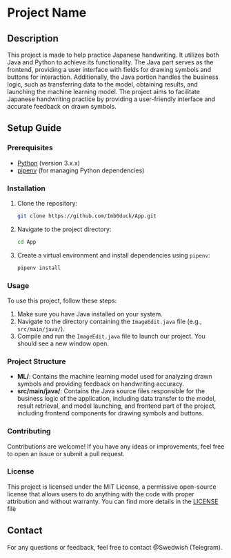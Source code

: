 # Project Name

## Description

This project is made to help practice Japanese handwriting. It utilizes both Java and Python to achieve its functionality. The Java part serves as the frontend, providing a user interface with fields for drawing symbols and buttons for interaction. Additionally, the Java portion handles the business logic, such as transferring data to the model, obtaining results, and launching the machine learning model. The project aims to facilitate Japanese handwriting practice by providing a user-friendly interface and accurate feedback on drawn symbols.

## Setup Guide

### Prerequisites
- [Python](https://www.python.org/downloads/) (version 3.x.x)
- [pipenv](pipenv.pypa.io/en/latest/) (for managing Python dependencies)

### Installation

1. Clone the repository:
    ```bash
    git clone https://github.com/Imb0duck/App.git
    ```

2. Navigate to the project directory:
    ```bash
    cd App
    ```

3. Create a virtual environment and install dependencies using `pipenv`:
    ```bash
    pipenv install
    ```

### Usage

To use this project, follow these steps:

1. Make sure you have Java installed on your system.
2. Navigate to the directory containing the `ImageEdit.java` file (e.g., `src/main/java/`).
3. Compile and run the `ImageEdit.java` file to launch our project. You should see a new window open.

### Project Structure

- **ML/**: Contains the machine learning model used for analyzing drawn symbols and providing feedback on handwriting accuracy.
- **src/main/java/**: Contains the Java source files responsible for the business logic of the application, including data transfer to the model, result retrieval, and model launching, and frontend part of the project,  including frontend components for drawing symbols and buttons.


### Contributing

Contributions are welcome! If you have any ideas or improvements, feel free to open an issue or submit a pull request.

### License

This project is licensed under the MIT License, a permissive open-source license that allows users to do anything with the code with proper attribution and without warranty. You can find more details in the [LICENSE](LICENSE) file

## Contact

For any questions or feedback, feel free to contact @Swedwish (Telegram).
